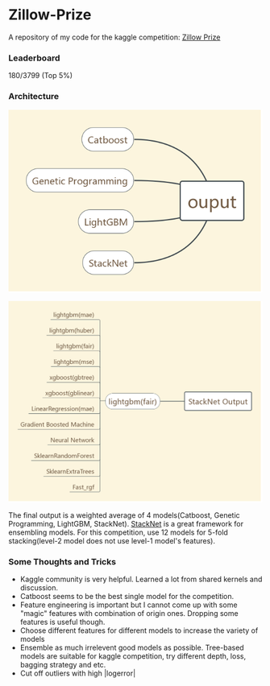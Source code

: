 # Zillow-Prize
A repository of my code for the kaggle competition: [Zillow Prize](https://www.kaggle.com/c/zillow-prize-1)

### Leaderboard

180/3799 (Top 5%)

### Architecture

![Architecture](zillow.png) 

![StackNet Architecture](StackNet.png)


The final output is a weighted average of 4 models(Catboost, Genetic Programming, LightGBM, StackNet).
[StackNet](https://github.com/kaz-Anova/StackNet) is a great framework for ensembling models. For this competition, use 12 models for 5-fold stacking(level-2 model does not use level-1 model's features). 

### Some Thoughts and Tricks

* Kaggle community is very helpful. Learned a lot from shared kernels and discussion.
* Catboost seems to be the best single model for the competition.
* Feature engineering is important but I cannot come up with some "magic" features with combination of origin ones. Dropping some features is useful though.
* Choose different features for different models to increase the variety of models
* Ensemble as much irrelevent good models as possible. Tree-based models are suitable for kaggle competition, try different depth, loss, bagging strategy and etc. 
* Cut off outliers with high |logerror| 
 
